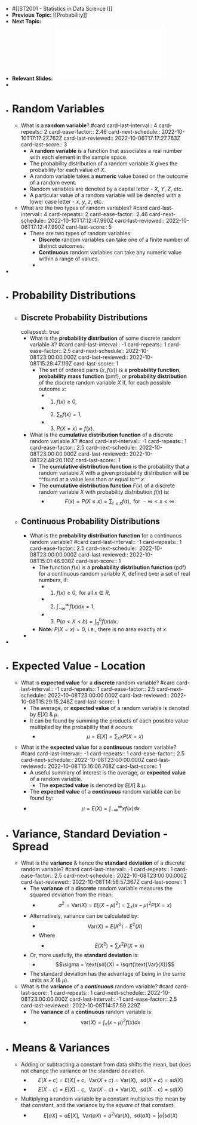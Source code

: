 - #[[ST2001 - Statistics in Data Science I]]
- **Previous Topic:** [[Probability]]
- **Next Topic:**
- **Relevant Slides:** ![Topic 5 - Random Variables.pdf](../assets/Topic_5_-_Random_Variables_1665050186799_0.pdf)
-
- # Random Variables
	- What is a **random variable**? #card
	  card-last-interval:: 4
	  card-repeats:: 2
	  card-ease-factor:: 2.46
	  card-next-schedule:: 2022-10-10T17:17:27.762Z
	  card-last-reviewed:: 2022-10-06T17:17:27.763Z
	  card-last-score:: 3
		- A **random variable** is a function that associates a real number with each element in the sample space.
		- The probability distribution of a random variable $X$ gives the probability for each value of $X$.
		- A random variable takes a **numeric** value based on the outcome of a random event.
		- Random variables are denoted by a capital letter - $X$, $Y$, $Z$, etc.
		- A particular value of a random variable will be denoted with a lower case letter - $x$, $y$, $z$, etc.
	- What are the two types of random variables? #card
	  card-last-interval:: 4
	  card-repeats:: 2
	  card-ease-factor:: 2.46
	  card-next-schedule:: 2022-10-10T17:12:47.990Z
	  card-last-reviewed:: 2022-10-06T17:12:47.990Z
	  card-last-score:: 5
		- There are two types of random variables:
			- **Discrete** random variables can take one of a finite number of distinct outcomes.
			- **Continuous** random variables can take any numeric value within a range of values.
			-
-
- # Probability Distributions
	- ## Discrete Probability Distributions
	  collapsed:: true
		- What is the **probability distribution** of some discrete random variable $X$? #card
		  card-last-interval:: -1
		  card-repeats:: 1
		  card-ease-factor:: 2.5
		  card-next-schedule:: 2022-10-08T23:00:00.000Z
		  card-last-reviewed:: 2022-10-08T15:28:47.119Z
		  card-last-score:: 1
			- The set of ordered pairs $(x, f(x))$ is a **probability function**, **probability mass function** (pmf), or **probability distribution** of the discrete random variable $X$ if, for each possible outcome $x$:
				- 1. $f(x) \geq 0$,
				- 2. $\displaystyle \sum_n f(x) = 1$,
				- 3. $P(X = x) = f(x)$.
		- What is the **cumulative distribution function** of a discrete random variable $X$? #card
		  card-last-interval:: -1
		  card-repeats:: 1
		  card-ease-factor:: 2.5
		  card-next-schedule:: 2022-10-08T23:00:00.000Z
		  card-last-reviewed:: 2022-10-08T22:48:20.110Z
		  card-last-score:: 1
			- The **cumulative distribution function** is the probability that a random variable $X$ with a given probability distribution will be ^^found at a value less than or equal to^^ $x$.
			- The **cumulative distribution function** $F(x)$ of a discrete random variable $X$ with probability distribution $f(x)$ is:
				- $$F(x) = P(X \leq x) = \sum_{t \leq x} f(t), \text{ for } - \infty < x < \infty$$
	- ## Continuous Probability Distributions
		- What is the **probability distribution function** for a continuous random variable? #card
		  card-last-interval:: -1
		  card-repeats:: 1
		  card-ease-factor:: 2.5
		  card-next-schedule:: 2022-10-08T23:00:00.000Z
		  card-last-reviewed:: 2022-10-08T15:01:46.930Z
		  card-last-score:: 1
			- The function $f(x)$ is a **probability distribution function** (pdf) for a continuous random variable $X$, defined over a set of real numbers, if:
				- 1. $f(x) \geq 0, \text{ for all } x \in R$,
				- 2. $\int^{\infty}_{- \infty} f(x) dx = 1$,
				- 3. $P(a < X < b) = \int^{b}_{a} f(x)dx$.
			- **Note:** $P(X = x) = 0$, i.e., there is no area exactly at $x$.
		-
-
- # Expected Value - Location
	- What is **expected value** for a **discrete** random variable? #card
	  card-last-interval:: -1
	  card-repeats:: 1
	  card-ease-factor:: 2.5
	  card-next-schedule:: 2022-10-08T23:00:00.000Z
	  card-last-reviewed:: 2022-10-08T15:29:15.248Z
	  card-last-score:: 1
		- The average, or **expected value** of a random variable is denoted by $E[X]$ & $\mu$.
		- It can be found by summing the products of each possible value multiplied by the probability that it occurs:
			- $$\mu = E[X] = \sum_x xP(X = x)$$
	- What is the **expected value** for a **continuous** random variable? #card
	  card-last-interval:: -1
	  card-repeats:: 1
	  card-ease-factor:: 2.5
	  card-next-schedule:: 2022-10-08T23:00:00.000Z
	  card-last-reviewed:: 2022-10-08T15:16:06.768Z
	  card-last-score:: 1
		- A useful summary of interest is the average, or **expected value** of a random variable.
			- The **expected value** is denoted by $E[X]$ & $\mu$.
		- The **expected value** of a ***continuous*** random variable can be found by:
		- $$\mu = E(X) = \int_{-\infty}^{\infty} xf(x)dx$$
- # Variance, Standard Deviation - Spread
	- What is the **variance** & hence the **standard deviation** of a discrete random variable? #card
	  card-last-interval:: -1
	  card-repeats:: 1
	  card-ease-factor:: 2.5
	  card-next-schedule:: 2022-10-08T23:00:00.000Z
	  card-last-reviewed:: 2022-10-08T14:56:57.367Z
	  card-last-score:: 1
		- The **variance** of a **discrete** random variable measures the squared deviation from the mean:
			- $$\sigma^2 = \text{Var}(X) = E[(X - \mu)^2] = \sum_x (x - \mu)^2 P(X =x)$$
		- Alternatively, variance can be calculated by:
			- $$\text{Var}(X) = E(X^2) - E^2(X)$$
			- Where
				- $$E(X^2) = \sum x^2P(X = x)$$
		- Or, more usefully, the **standard deviation** is:
			- $$\sigma = \text{sd}(X) = \sqrt{\text{Var}(X)}$$
		- The standard deviation has the advantage of being in the same units as $X$ (& $\mu$).
	- What is the **variance** of a ***continuous*** random variable? #card
	  card-last-score:: 1
	  card-repeats:: 1
	  card-next-schedule:: 2022-10-08T23:00:00.000Z
	  card-last-interval:: -1
	  card-ease-factor:: 2.5
	  card-last-reviewed:: 2022-10-08T14:57:59.229Z
		- The **variance** of a **continuous** random variable is:
		- $$\text{var}(X) = \int_x (x - \mu)^2 f(x)dx$$
- # Means & Variances
	- Adding or subtracting a constant from data shifts the mean, but does not change the variance or the standard deviation.
		- $$E[X +c] = E[X] +c, \ \  \text{Var}(X+c) = \text{Var}(X), \ \ \text{sd}(X + c) = sd(X)$$
		- $$E[X -c] = E[X] -c,\ \ \text{Var}(X -c) = \text{Var}(X), \ \ \text{sd}(X - c) = \text{sd}(X)$$
	- Multiplying a random variable by a constant multiplies the mean by that constant, and the variance by the *square* of that constant.
		- $$E[aX] = aE[X], \ \ \text{Var}(aX) = a^2 \text{Var}(X), \ \ \text{sd}(aX) = |a|\text{sd}(X)$$